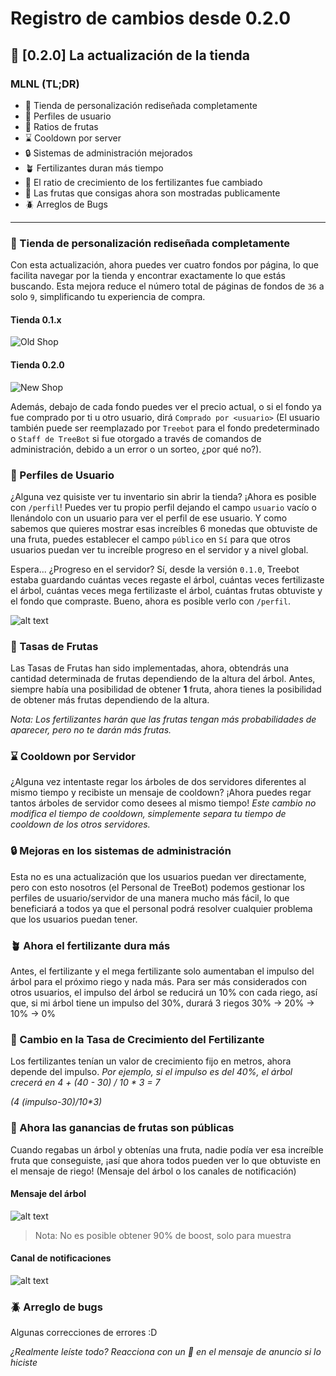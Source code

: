 # Registro de cambios desde 0.2.0

## 🛒 [0.2.0] La actualización de la tienda

### MLNL (TL;DR)

- 🎨 Tienda de personalización rediseñada completamente
- 👤 Perfiles de usuario
- 🍎 Ratios de frutas
- ⌛ Cooldown por server
- 🔒 Sistemas de administración mejorados
- 🪴 Fertilizantes duran más tiempo
- 🌲 El ratio de crecimiento de los fertilizantes fue cambiado
- 🍎 Las frutas que consigas ahora son mostradas publicamente
- 🪲 Arreglos de Bugs

---

### 🎨 Tienda de personalización rediseñada completamente

Con esta actualización, ahora puedes ver cuatro fondos por página, lo que facilita navegar por la tienda y encontrar exactamente lo que estás buscando. Esta mejora reduce el número total de páginas de fondos de `36` a solo `9`, simplificando tu experiencia de compra.

#### Tienda 0.1.x

![Old Shop](../images/old_shop0.1.x.png)

#### Tienda 0.2.0

![New Shop](../images/new_shop0.2.0.png)

Además, debajo de cada fondo puedes ver el precio actual, o si el fondo ya fue comprado por ti u otro usuario, dirá `Comprado por <usuario>` (El usuario también puede ser reemplazado por `Treebot` para el fondo predeterminado o `Staff de TreeBot` si fue otorgado a través de comandos de administración, debido a un error o un sorteo, ¿por qué no?).

### 👤 Perfiles de Usuario

¿Alguna vez quisiste ver tu inventario sin abrir la tienda?
¡Ahora es posible con `/perfil`!
Puedes ver tu propio perfil dejando el campo `usuario` vacío o llenándolo con un usuario para ver el perfil de ese usuario. Y como sabemos que quieres mostrar esas increíbles 6 monedas que obtuviste de una fruta, puedes establecer el campo `público` en `Sí` para que otros usuarios puedan ver tu increíble progreso en el servidor y a nivel global.

Espera... ¿Progreso en el servidor?
Sí, desde la versión `0.1.0`, Treebot estaba guardando cuántas veces regaste el árbol, cuántas veces fertilizaste el árbol, cuántas veces mega fertilizaste el árbol, cuántas frutas obtuviste y el fondo que compraste. Bueno, ahora es posible verlo con `/perfil`.

![alt text](../images/profile.png)

### 🍎 Tasas de Frutas

Las Tasas de Frutas han sido implementadas, ahora, obtendrás una cantidad determinada de frutas dependiendo de la altura del árbol. Antes, siempre había una posibilidad de obtener **1** fruta, ahora tienes la posibilidad de obtener más frutas dependiendo de la altura.

*Nota: Los fertilizantes harán que las frutas tengan más probabilidades de aparecer, pero no te darán más frutas.*

### ⌛ Cooldown por Servidor

¿Alguna vez intentaste regar los árboles de dos servidores diferentes al mismo tiempo y recibiste un mensaje de cooldown? ¡Ahora puedes regar tantos árboles de servidor como desees al mismo tiempo!
*Este cambio no modifica el tiempo de cooldown, simplemente separa tu tiempo de cooldown de los otros servidores.*

### 🔒 Mejoras en los sistemas de administración

Esta no es una actualización que los usuarios puedan ver directamente, pero con esto nosotros (el Personal de TreeBot) podemos gestionar los perfiles de usuario/servidor de una manera mucho más fácil, lo que beneficiará a todos ya que el personal podrá resolver cualquier problema que los usuarios puedan tener.

### 🪴 Ahora el fertilizante dura más

Antes, el fertilizante y el mega fertilizante solo aumentaban el impulso del árbol para el próximo riego y nada más. Para ser más considerados con otros usuarios, el impulso del árbol se reducirá un 10% con cada riego, así que, si mi árbol tiene un impulso del 30%, durará 3 riegos
30% -> 20% -> 10% -> 0%

### 🌲 Cambio en la Tasa de Crecimiento del Fertilizante

Los fertilizantes tenían un valor de crecimiento fijo en metros, ahora depende del impulso.
*Por ejemplo, si el impulso es del 40%, el árbol crecerá en 4 + (40 - 30) / 10 * 3 = 7*

*(4 (impulso-30)/10\*3)*

### 🍎 Ahora las ganancias de frutas son públicas

Cuando regabas un árbol y obtenías una fruta, nadie podía ver esa increíble fruta que conseguiste, ¡así que ahora todos pueden ver lo que obtuviste en el mensaje de riego! (Mensaje del árbol o los canales de notificación)

#### Mensaje del árbol

![alt text](../images/treefruitsearning.png)
> Nota: No es posible obtener 90% de boost, solo para muestra

#### Canal de notificaciones

![alt text](../images/notificationfruits.png)

### 🪲 Arreglo de bugs

Algunas correcciones de errores :D

*¿Realmente leíste todo? Reacciona con un 🦑 en el mensaje de anuncio si lo hiciste*
